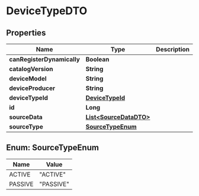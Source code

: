 
# DeviceTypeDTO

## Properties
Name | Type | Description | Notes
------------ | ------------- | ------------- | -------------
**canRegisterDynamically** | **Boolean** |  | 
**catalogVersion** | **String** |  | 
**deviceModel** | **String** |  | 
**deviceProducer** | **String** |  | 
**deviceTypeId** | [**DeviceTypeId**](DeviceTypeId.md) |  |  [optional]
**id** | **Long** |  |  [optional]
**sourceData** | [**List&lt;SourceDataDTO&gt;**](SourceDataDTO.md) |  |  [optional]
**sourceType** | [**SourceTypeEnum**](#SourceTypeEnum) |  | 


<a name="SourceTypeEnum"></a>
## Enum: SourceTypeEnum
Name | Value
---- | -----
ACTIVE | &quot;ACTIVE&quot;
PASSIVE | &quot;PASSIVE&quot;



